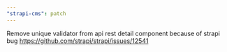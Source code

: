 ```yaml
---
"strapi-cms": patch
---
```


Remove unique validator from api rest detail component because of strapi bug https://github.com/strapi/strapi/issues/12541
